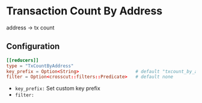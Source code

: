# Transaction Count By Address

address -> tx count

## Configuration

```toml
[[reducers]]
type = "TxCountByAddress"
key_prefix = Option<String>                     # default "txcount_by_address"
filter = Option<crosscut::filters::Predicate>   # default none
```

- `key_prefix:` Set custom key prefix
- `filter:` 
